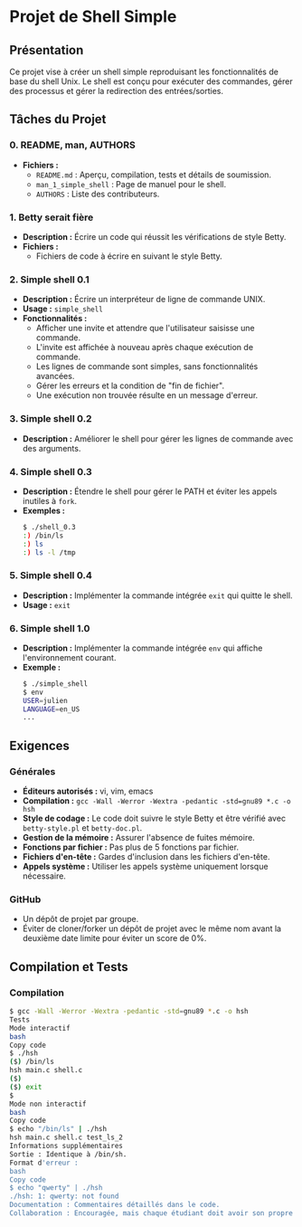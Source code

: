 # Projet de Shell Simple

## Présentation

Ce projet vise à créer un shell simple reproduisant les fonctionnalités de base du shell Unix. Le shell est conçu pour exécuter des commandes, gérer des processus et gérer la redirection des entrées/sorties.

## Tâches du Projet

### 0. README, man, AUTHORS
- **Fichiers :**
    - `README.md` : Aperçu, compilation, tests et détails de soumission.
    - `man_1_simple_shell` : Page de manuel pour le shell.
    - `AUTHORS` : Liste des contributeurs.

### 1. Betty serait fière
- **Description :** Écrire un code qui réussit les vérifications de style Betty.
- **Fichiers :**
    - Fichiers de code à écrire en suivant le style Betty.

### 2. Simple shell 0.1
- **Description :** Écrire un interpréteur de ligne de commande UNIX.
- **Usage :** `simple_shell`
- **Fonctionnalités :**
    - Afficher une invite et attendre que l'utilisateur saisisse une commande.
    - L'invite est affichée à nouveau après chaque exécution de commande.
    - Les lignes de commande sont simples, sans fonctionnalités avancées.
    - Gérer les erreurs et la condition de "fin de fichier".
    - Une exécution non trouvée résulte en un message d'erreur.

### 3. Simple shell 0.2
- **Description :** Améliorer le shell pour gérer les lignes de commande avec des arguments.

### 4. Simple shell 0.3
- **Description :** Étendre le shell pour gérer le PATH et éviter les appels inutiles à `fork`.
- **Exemples :**
    ```bash
    $ ./shell_0.3
    :) /bin/ls
    :) ls
    :) ls -l /tmp
    ```

### 5. Simple shell 0.4
- **Description :** Implémenter la commande intégrée `exit` qui quitte le shell.
- **Usage :** `exit`

### 6. Simple shell 1.0
- **Description :** Implémenter la commande intégrée `env` qui affiche l'environnement courant.
- **Exemple :**
    ```bash
    $ ./simple_shell
    $ env
    USER=julien
    LANGUAGE=en_US
    ...
    ```

## Exigences

### Générales
- **Éditeurs autorisés :** vi, vim, emacs
- **Compilation :** `gcc -Wall -Werror -Wextra -pedantic -std=gnu89 *.c -o hsh`
- **Style de codage :** Le code doit suivre le style Betty et être vérifié avec `betty-style.pl` et `betty-doc.pl`.
- **Gestion de la mémoire :** Assurer l'absence de fuites mémoire.
- **Fonctions par fichier :** Pas plus de 5 fonctions par fichier.
- **Fichiers d'en-tête :** Gardes d'inclusion dans les fichiers d'en-tête.
- **Appels système :** Utiliser les appels système uniquement lorsque nécessaire.

### GitHub
- Un dépôt de projet par groupe.
- Éviter de cloner/forker un dépôt de projet avec le même nom avant la deuxième date limite pour éviter un score de 0%.

## Compilation et Tests

### Compilation
```bash
$ gcc -Wall -Werror -Wextra -pedantic -std=gnu89 *.c -o hsh
Tests
Mode interactif
bash
Copy code
$ ./hsh
($) /bin/ls
hsh main.c shell.c
($)
($) exit
$
Mode non interactif
bash
Copy code
$ echo "/bin/ls" | ./hsh
hsh main.c shell.c test_ls_2
Informations supplémentaires
Sortie : Identique à /bin/sh.
Format d'erreur :
bash
Copy code
$ echo "qwerty" | ./hsh
./hsh: 1: qwerty: not found
Documentation : Commentaires détaillés dans le code.
Collaboration : Encouragée, mais chaque étudiant doit avoir son propre dépôt GitHub.
